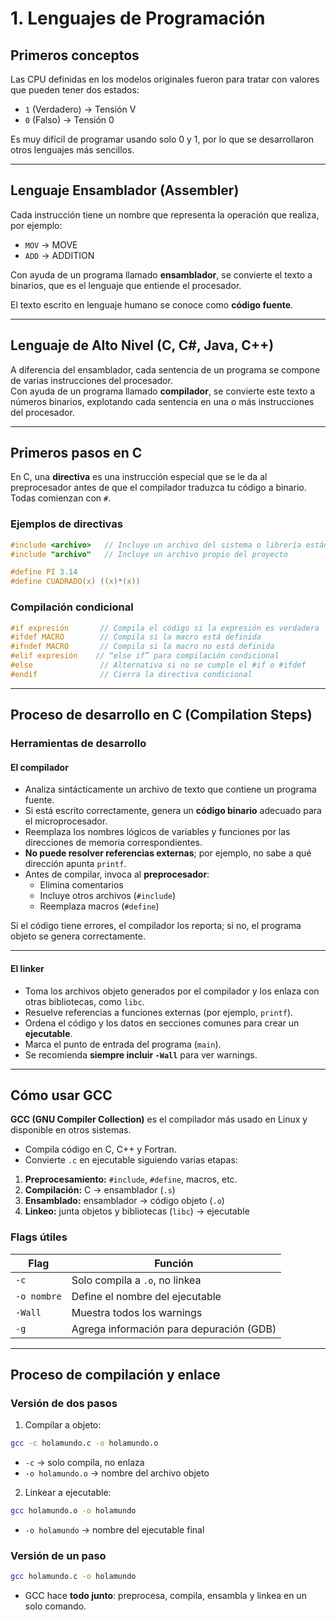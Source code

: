 # 1. Lenguajes de Programación

## Primeros conceptos

Las CPU definidas en los modelos originales fueron para tratar con valores que pueden tener dos estados:

- `1` (Verdadero) → Tensión V  
- `0` (Falso) → Tensión 0  

Es muy difícil de programar usando solo 0 y 1, por lo que se desarrollaron otros lenguajes más sencillos.

---

## Lenguaje Ensamblador (Assembler)

Cada instrucción tiene un nombre que representa la operación que realiza, por ejemplo:

- `MOV` → MOVE  
- `ADD` → ADDITION  

Con ayuda de un programa llamado **ensamblador**, se convierte el texto a binarios, que es el lenguaje que entiende el procesador.

El texto escrito en lenguaje humano se conoce como **código fuente**.

---

## Lenguaje de Alto Nivel (C, C#, Java, C++)

A diferencia del ensamblador, cada sentencia de un programa se compone de varias instrucciones del procesador.  
Con ayuda de un programa llamado **compilador**, se convierte este texto a números binarios, explotando cada sentencia en una o más instrucciones del procesador.

---

## Primeros pasos en C

En C, una **directiva** es una instrucción especial que se le da al preprocesador antes de que el compilador traduzca tu código a binario.  
Todas comienzan con `#`.

### Ejemplos de directivas

```c
#include <archivo>   // Incluye un archivo del sistema o librería estándar
#include "archivo"   // Incluye un archivo propio del proyecto

#define PI 3.14
#define CUADRADO(x) ((x)*(x))
```

### Compilación condicional

```c
#if expresión       // Compila el código si la expresión es verdadera
#ifdef MACRO        // Compila si la macro está definida
#ifndef MACRO       // Compila si la macro no está definida
#elif expresión    // “else if” para compilación condicional
#else               // Alternativa si no se cumple el #if o #ifdef
#endif              // Cierra la directiva condicional
```

---

## Proceso de desarrollo en C (Compilation Steps)

### Herramientas de desarrollo

#### El compilador

- Analiza sintácticamente un archivo de texto que contiene un programa fuente.  
- Si está escrito correctamente, genera un **código binario** adecuado para el microprocesador.  
- Reemplaza los nombres lógicos de variables y funciones por las direcciones de memoria correspondientes.  
- **No puede resolver referencias externas**; por ejemplo, no sabe a qué dirección apunta `printf`.  
- Antes de compilar, invoca al **preprocesador**:
  - Elimina comentarios  
  - Incluye otros archivos (`#include`)  
  - Reemplaza macros (`#define`)  

Si el código tiene errores, el compilador los reporta; si no, el programa objeto se genera correctamente.

---

#### El linker

- Toma los archivos objeto generados por el compilador y los enlaza con otras bibliotecas, como `libc`.  
- Resuelve referencias a funciones externas (por ejemplo, `printf`).  
- Ordena el código y los datos en secciones comunes para crear un **ejecutable**.  
- Marca el punto de entrada del programa (`main`).  
- Se recomienda **siempre incluir `-Wall`** para ver warnings.

---

## Cómo usar GCC

**GCC (GNU Compiler Collection)** es el compilador más usado en Linux y disponible en otros sistemas.  
- Compila código en C, C++ y Fortran.  
- Convierte `.c` en ejecutable siguiendo varias etapas:

1. **Preprocesamiento:** `#include`, `#define`, macros, etc.  
2. **Compilación:** C → ensamblador (`.s`)  
3. **Ensamblado:** ensamblador → código objeto (`.o`)  
4. **Linkeo:** junta objetos y bibliotecas (`libc`) → ejecutable  

### Flags útiles

| Flag       | Función                                         |
|------------|-----------------------------------------------|
| `-c`       | Solo compila a `.o`, no linkea                |
| `-o nombre`| Define el nombre del ejecutable               |
| `-Wall`    | Muestra todos los warnings                     |
| `-g`       | Agrega información para depuración (GDB)     |

---

## Proceso de compilación y enlace

### Versión de dos pasos

1. Compilar a objeto:

```bash
gcc -c holamundo.c -o holamundo.o
```

- `-c` → solo compila, no enlaza  
- `-o holamundo.o` → nombre del archivo objeto

2. Linkear a ejecutable:

```bash
gcc holamundo.o -o holamundo
```

- `-o holamundo` → nombre del ejecutable final

### Versión de un paso

```bash
gcc holamundo.c -o holamundo
```

- GCC hace **todo junto**: preprocesa, compila, ensambla y linkea en un solo comando.

